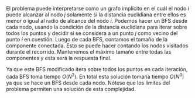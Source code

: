 El problema puede interpretarse como un grafo implícito en el cuál el nodo $i$ puede alcanzar al nodo $j$ solamente si la distancia euclidiana entre ellos es menor o igual al radio de alcance del nodo $i$. Podemos hacer un BFS desde cada nodo, usando la condición de la distancia euclidiana para iterar sobre todos los puntos y decidir si se considera a un punto $j$ como vecino del punto $i$ en cuestión. Luego de cada BFS, contamos el tamaño de la componente conectada. Esto se puede hacer contando los nodos visitados durante el recorrido. Mantenemos el máximo tamaño entre todas las componentes y esta será la respuesta final.

Ya que este BFS modificado itera sobre todos los puntos en cada iteración, cada BFS toma tiempo $O(N^2)$. En total esta solución tomaría tiempo $O(N^3)$ ya que se hace un BFS desde cada nodo. Nótese que los límites del problema permiten una solución de esta complejidad.